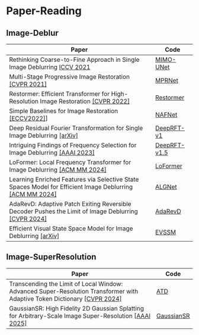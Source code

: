 # Paper-Reading

## Image-Deblur

| Paper | Code |
| - | - | 
| Rethinking Coarse-to-Fine Approach in Single Image Deblurring [ICCV 2021](https://arxiv.org/abs/2108.05054) | [MIMO-UNet](https://github.com/chosj95/MIMO-UNet) |
|Multi-Stage Progressive Image Restoration [[CVPR 2021]](https://arxiv.org/abs/2102.02808) | [MPRNet](https://github.com/swz30/MPRNet) |
| Restormer: Efficient Transformer for High-Resolution Image Restoration [[CVPR 2022]](https://arxiv.org/abs/2111.09881) | [Restormer](https://github.com/swz30/Restormer) |
| Simple Baselines for Image Restoration [[ECCV2022]](https://arxiv.org/abs/2407.18046)]      | [NAFNet](https://github.com/megvii-research/NAFNet) |
| Deep Residual Fourier Transformation for Single Image Deblurring [[arXiv]](https://arxiv.org/abs/2111.11745v1)                        | [DeepRFT-v1](https://github.com/INVOKERer/DeepRFT) |
| Intriguing Findings of Frequency Selection for Image Deblurring [[AAAI 2023]](https://ojs.aaai.org/index.php/AAAI/article/view/25281) | [DeepRFT-v1.5](https://github.com/INVOKERer/DeepRFT/tree/AAAI2023) |
| LoFormer: Local Frequency Transformer for Image Deblurring [[ACM MM 2024]](https://arxiv.org/abs/2407.16993)                             | [LoFormer](https://github.com/INVOKERer/LoFormer) |
| Learning Enriched Features via Selective State Spaces Model for Efficient Image Deblurring [[ACM MM 2024]](https://arxiv.org/pdf/2403.20106) | [ALGNet](https://github.com/Tombs98/ALGNet)|
| AdaRevD: Adaptive Patch Exiting Reversible Decoder Pushes the Limit of Image Deblurring [[CVPR 2024]](https://arxiv.org/abs/2406.09135)  | [AdaRevD](https://github.com/INVOKERer/AdaRevD) |
| Efficient Visual State Space Model for Image Deblurring [[arXiv]](https://arxiv.org/pdf/2403.20106) | [EVSSM](https://github.com/kkkls/EVSSM)|


## Image-SuperResolution
| Paper | Code |
| - | - | 
| Transcending the Limit of Local Window: Advanced Super-Resolution Transformer with Adaptive Token Dictionary [[CVPR 2024]](https://arxiv.org/abs/2401.08209) | [ATD](https://github.com/LabShuHangGU/Adaptive-Token-Dictionary) |
| GaussianSR: High Fidelity 2D Gaussian Splatting for Arbitrary-Scale Image Super-Resolution [[AAAI 2025]](https://arxiv.org/abs/2407.18046) | [GaussianSR](https://github.com/tljxyys/GaussianSR) |
